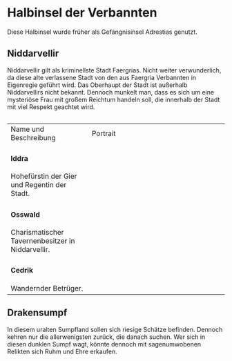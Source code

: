 # Halbinsel der Verbannten

Diese Halbinsel wurde früher als Gefängnisinsel Adrestias genutzt.

## Niddarvellir

Niddarvellir gilt als kriminellste Stadt Faergrias. Nicht weiter verwunderlich, da diese alte verlassene Stadt von
den aus Faergria Verbannten in Eigenregie geführt wird. Das Oberhaupt der Stadt ist außerhalb Niddarvellirs nicht
bekannt. Dennoch munkelt man, dass es sich um eine mysteriöse Frau mit großem Reichtum handeln soll, die innerhalb
der Stadt mit viel Respekt geachtet wird.

<img src="niddarvellir_central_city.jpg" alt=""/>

<table>
<tr><td>Name und Beschreibung</td><td width="300">Portrait</td></tr>
<tr><td><h4>Iddra</h4> Hohefürstin der Gier und Regentin der Stadt.</td><td><img src="iddra.png" alt="" /></td></tr>
<!--<tr><td><h4>Wilfried</h4></td><td><img src="wilfried.png" alt="" /></td></tr>-->
<tr><td><h4>Osswald</h4> Charismatischer Tavernenbesitzer in Niddarvellir.</td><td><img src="osswald.png" alt="" /></td></tr>
<tr><td><h4>Cedrik</h4> Wandernder Betrüger.</td><td><img src="cedrik.png" alt="" /></td></tr>
</table>

## Drakensumpf

In diesem uralten Sumpfland sollen sich riesige Schätze befinden. Dennoch kehren nur die allerwenigsten zurück, die
danach suchen. Wer sich in diesen dunklen Sumpf wagt, könnte dennoch mit sagenumwobenen Relikten sich Ruhm und Ehre
erkaufen.

<!--
<table>
<tr><td>Name und Beschreibung</td><td width="300">Portrait</td></tr>
<tr><td><h4>Craindre</h4> Hohefürstin der Angst.</td><td><img src="" alt="" /></td></tr>
</table>
-->